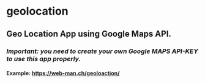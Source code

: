 # geolocation
## Geo Location App using Google Maps API. 
### *Important: you need to create your own Google MAPS API-KEY to use this app properly.*

#### Example: https://web-man.ch/geoloaction/

